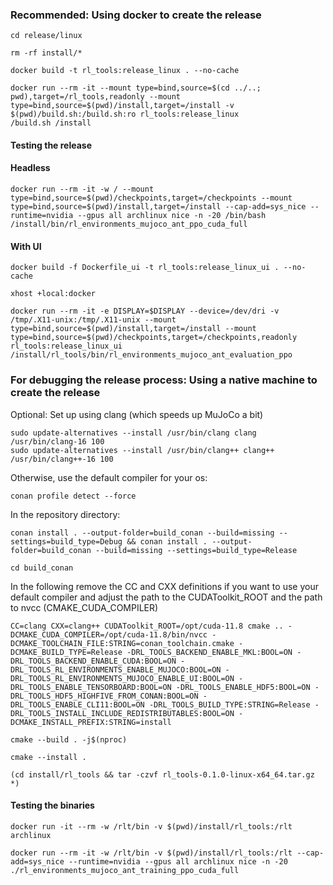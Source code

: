 ### Recommended: Using docker to create the release
```
cd release/linux
```
```
rm -rf install/*
```
```
docker build -t rl_tools:release_linux . --no-cache
```
```
docker run --rm -it --mount type=bind,source=$(cd ../..; pwd),target=/rl_tools,readonly --mount type=bind,source=$(pwd)/install,target=/install -v $(pwd)/build.sh:/build.sh:ro rl_tools:release_linux
/build.sh /install
````

#### Testing the release
#### Headless
```
docker run --rm -it -w / --mount type=bind,source=$(pwd)/checkpoints,target=/checkpoints --mount type=bind,source=$(pwd)/install,target=/install --cap-add=sys_nice --runtime=nvidia --gpus all archlinux nice -n -20 /bin/bash /install/bin/rl_environments_mujoco_ant_ppo_cuda_full
```
#### With UI
```
docker build -f Dockerfile_ui -t rl_tools:release_linux_ui . --no-cache
```
```
xhost +local:docker
```
```
docker run --rm -it -e DISPLAY=$DISPLAY --device=/dev/dri -v /tmp/.X11-unix:/tmp/.X11-unix --mount type=bind,source=$(pwd)/install,target=/install --mount type=bind,source=$(pwd)/checkpoints,target=/checkpoints,readonly rl_tools:release_linux_ui /install/rl_tools/bin/rl_environments_mujoco_ant_evaluation_ppo
```

### For debugging the release process: Using a native machine to create the release
Optional: Set up using clang (which speeds up MuJoCo a bit)
```
sudo update-alternatives --install /usr/bin/clang clang /usr/bin/clang-16 100
sudo update-alternatives --install /usr/bin/clang++ clang++ /usr/bin/clang++-16 100
```
Otherwise, use the default compiler for your os:
```
conan profile detect --force
```
In the repository directory:
```
conan install . --output-folder=build_conan --build=missing --settings=build_type=Debug && conan install . --output-folder=build_conan --build=missing --settings=build_type=Release
```

```
cd build_conan
```
In the following remove the CC and CXX definitions if you want to use your default compiler and adjust the path to the CUDAToolkit_ROOT and the path to nvcc (CMAKE_CUDA_COMPILER)
```
CC=clang CXX=clang++ CUDAToolkit_ROOT=/opt/cuda-11.8 cmake .. -DCMAKE_CUDA_COMPILER=/opt/cuda-11.8/bin/nvcc -DCMAKE_TOOLCHAIN_FILE:STRING=conan_toolchain.cmake -DCMAKE_BUILD_TYPE=Release -DRL_TOOLS_BACKEND_ENABLE_MKL:BOOL=ON -DRL_TOOLS_BACKEND_ENABLE_CUDA:BOOL=ON -DRL_TOOLS_RL_ENVIRONMENTS_ENABLE_MUJOCO:BOOL=ON -DRL_TOOLS_RL_ENVIRONMENTS_MUJOCO_ENABLE_UI:BOOL=ON -DRL_TOOLS_ENABLE_TENSORBOARD:BOOL=ON -DRL_TOOLS_ENABLE_HDF5:BOOL=ON -DRL_TOOLS_HDF5_HIGHFIVE_FROM_CONAN:BOOL=ON -DRL_TOOLS_ENABLE_CLI11:BOOL=ON -DRL_TOOLS_BUILD_TYPE:STRING=Release -DRL_TOOLS_INSTALL_INCLUDE_REDISTRIBUTABLES:BOOL=ON -DCMAKE_INSTALL_PREFIX:STRING=install
```
```
cmake --build . -j$(nproc)
```
```
cmake --install .
```

```
(cd install/rl_tools && tar -czvf rl_tools-0.1.0-linux-x64_64.tar.gz *)
```

#### Testing the binaries
```
docker run -it --rm -w /rlt/bin -v $(pwd)/install/rl_tools:/rlt archlinux 
````
```
docker run --rm -it -w /rlt/bin -v $(pwd)/install/rl_tools:/rlt --cap-add=sys_nice --runtime=nvidia --gpus all archlinux nice -n -20 ./rl_environments_mujoco_ant_training_ppo_cuda_full 
````


